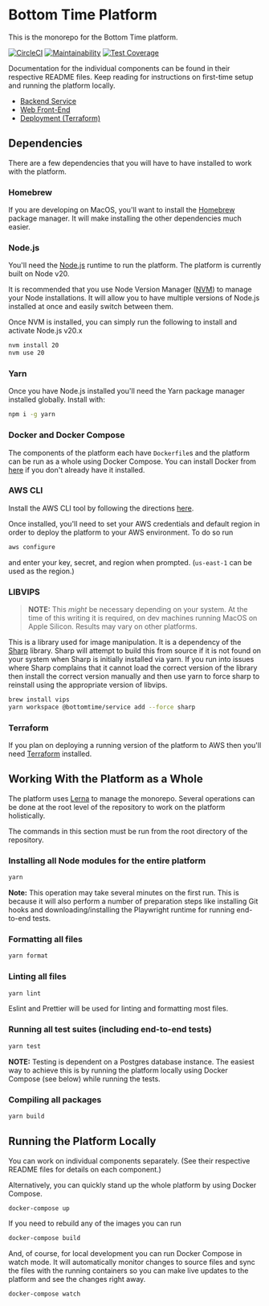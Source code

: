 # Bottom Time Platform

This is the monorepo for the Bottom Time platform.

[![CircleCI](https://dl.circleci.com/status-badge/img/gh/BottomTime/bottomtime-total/tree/master.svg?style=svg&circle-token=fcbae3dbe936da2e349f0f31929cfb2239ff2f29)](https://dl.circleci.com/status-badge/redirect/gh/BottomTime/bottomtime-total/tree/master)
[![Maintainability](https://api.codeclimate.com/v1/badges/6864b76f24d3ab0dc0e9/maintainability)](https://codeclimate.com/repos/644ace3578e41301035de81f/maintainability)
[![Test Coverage](https://api.codeclimate.com/v1/badges/6864b76f24d3ab0dc0e9/test_coverage)](https://codeclimate.com/repos/644ace3578e41301035de81f/test_coverage)

Documentation for the individual components can be found in their respective README files. Keep reading for instructions
on first-time setup and running the platform locally.

- [Backend Service](packages/service/README.md)
- [Web Front-End](packages/web/README.md)
- [Deployment (Terraform)](terraform/README.md)

## Dependencies

There are a few dependencies that you will have to have installed to work with the platform.

### Homebrew

If you are developing on MacOS, you'll want to install the [Homebrew](https://brew.sh/) package manager.
It will make installing the other dependencies much easier.

### Node.js

You'll need the [Node.js](https://nodejs.org/en) runtime to run the platform. The platform is currently built on Node v20.

It is recommended that you use Node Version Manager ([NVM](https://github.com/nvm-sh/nvm#readme)) to manage your
Node installations. It will allow you to have multiple versions of Node.js installed at once and easily switch
between them.

Once NVM is installed, you can simply run the following to install and activate Node.js v20.x

```bash
nvm install 20
nvm use 20
```

### Yarn

Once you have Node.js installed you'll need the Yarn package manager installed globally. Install with:

```bash
npm i -g yarn
```

### Docker and Docker Compose

The components of the platform each have `Dockerfile`s and the platform can be run as a whole using Docker Compose.
You can install Docker from [here](https://docs.docker.com/get-docker/) if you don't already have it installed.

### AWS CLI

Install the AWS CLI tool by following the directions [here](https://docs.aws.amazon.com/cli/latest/userguide/getting-started-install.html).

Once installed, you'll need to set your AWS credentials and default region in order to deploy the platform to your AWS environment. To do so run

```bash
aws configure
```

and enter your key, secret, and region when prompted. (`us-east-1` can be used as the region.)

### LIBVIPS

> **NOTE:** This _might_ be necessary depending on your system. At the time of this writing it is required, on dev machines running MacOS on Apple Silicon.
> Results may vary on other platforms.

This is a library used for image manipulation. It is a dependency of the [Sharp](https://sharp.pixelplumbing.com/) library.
Sharp will attempt to build this from source if it is not found on your system when Sharp is initially installed via yarn.
If you run into issues where Sharp complains that it cannot load the correct version of the library
then install the correct version manually and then use yarn to force sharp to reinstall using the appropriate version of libvips.

```bash
brew install vips
yarn workspace @bottomtime/service add --force sharp
```

### Terraform

If you plan on deploying a running version of the platform to AWS then you'll need
[Terraform](https://developer.hashicorp.com/terraform/tutorials/aws-get-started/install-cli) installed.

## Working With the Platform as a Whole

The platform uses [Lerna](https://lerna.js.org/) to manage the monorepo. Several operations can be done at the root level of the repository to work on the platform holistically.

The commands in this section must be run from the root directory of the repository.

### Installing all Node modules for the entire platform

```bash
yarn
```

**Note:** This operation may take several minutes on the first run. This is because it will also perform a
number of preparation steps like installing Git hooks and downloading/installing the Playwright runtime for
running end-to-end tests.

### Formatting all files

```bash
yarn format
```

### Linting all files

```bash
yarn lint
```

Eslint and Prettier will be used for linting and formatting most files.

### Running all test suites (including end-to-end tests)

```bash
yarn test
```

**NOTE:** Testing is dependent on a Postgres database instance. The easiest way to achieve this is by running the
platform locally using Docker Compose (see below) while running the tests.

### Compiling all packages

```bash
yarn build
```

## Running the Platform Locally

You can work on individual components separately. (See their respective README files for details on each component.)

Alternatively, you can quickly stand up the whole platform by using Docker Compose.

```bash
docker-compose up
```

If you need to rebuild any of the images you can run

```bash
docker-compose build
```

And, of course, for local development you can run Docker Compose in watch mode. It will automatically monitor changes
to source files and sync the files with the running containers so you can make live updates to the platform and see
the changes right away.

```bash
docker-compose watch
```
